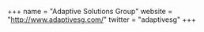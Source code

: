 +++
name = "Adaptive Solutions Group"
website = "http://www.adaptivesg.com/"
twitter = "adaptivesg"
+++